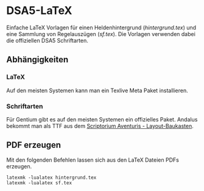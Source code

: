 # DSA5-LaTeX

Einfache LaTeX Vorlagen für einen Heldenhintergrund (*hintergrund.tex*) und eine Sammlung von Regelauszügen (*sf.tex*). Die Vorlagen verwenden dabei die offiziellen DSA5 Schriftarten.

## Abhängigkeiten

### LaTeX

Auf den meisten Systemen kann man ein Texlive Meta Paket installieren.

### Schriftarten

Für Gentium gibt es auf den meisten Systemen ein offizielles Paket. Andalus bekommt man als TTF aus dem [Scriptorium Aventuris - Layout-Baukasten](https://www.ulisses-ebooks.de/product/197880/Scriptorium-Aventuris--LayoutBaukasten).

## PDF erzeugen

Mit den folgenden Befehlen lassen sich aus den LaTeX Dateien PDFs erzeugen.

```
latexmk -lualatex hintergrund.tex
latexmk -lualatex sf.tex
```
